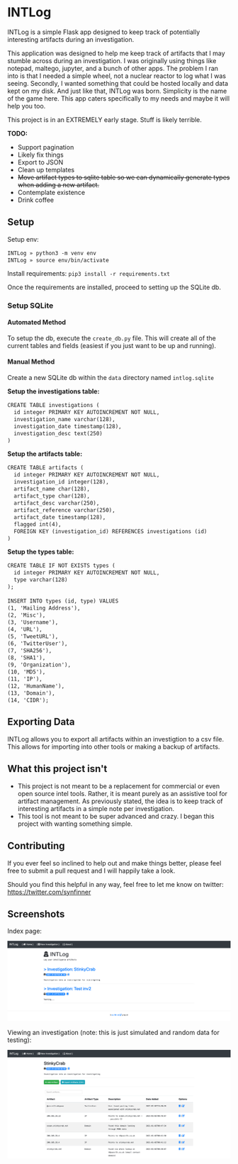 # INTLog

INTLog is a simple Flask app designed to keep track of potentially interesting artifacts during an investigation. 

This application was designed to help me keep track of artifacts that I may stumble across during an investigation. I was originally using things like notepad, maltego, jupyter, and a bunch of other apps. The problem I ran into is that I needed a simple wheel, not a nuclear reactor to log what I was seeing. Secondly, I wanted something that could be hosted locally and data kept on my disk. And just like that, INTLog was born. Simplicity is the name of the game here. This app caters specifically to my needs and maybe it will help you too.

This project is in an EXTREMELY early stage. Stuff is likely terrible.

**TODO:**

- Support pagination
- Likely fix things
- Export to JSON
- Clean up templates
- ~~Move artifact types to sqlite table so we can dynamically generate types when adding a new artifact.~~ 
- Contemplate existence
- Drink coffee

## Setup

Setup env: 

```
INTLog » python3 -m venv env
INTLog » source env/bin/activate
```

Install requirements: `pip3 install -r requirements.txt`

Once the requirements are installed, proceed to setting up the SQLite db.

### Setup SQLite

#### Automated Method

To setup the db, execute the `create_db.py` file. This will create all of the current tables and fields (easiest if you just want to be up and running).

#### Manual Method

Create a new SQLite db within the `data` directory named `intlog.sqlite`

**Setup the investigations table:**

```
CREATE TABLE investigations (
  id integer PRIMARY KEY AUTOINCREMENT NOT NULL,
  investigation_name varchar(128),
  investigation_date timestamp(128),
  investigation_desc text(250)
)
```

**Setup the artifacts table:**

```
CREATE TABLE artifacts (
  id integer PRIMARY KEY AUTOINCREMENT NOT NULL,
  investigation_id integer(128),
  artifact_name char(128),
  artifact_type char(128),
  artifact_desc varchar(250),
  artifact_reference varchar(250),
  artifact_date timestamp(128),
  flagged int(4),
  FOREIGN KEY (investigation_id) REFERENCES investigations (id)
)
```

**Setup the types table:**

```
CREATE TABLE IF NOT EXISTS types (
  id integer PRIMARY KEY AUTOINCREMENT NOT NULL,
  type varchar(128)
);

INSERT INTO types (id, type) VALUES
(1, 'Mailing Address'),
(2, 'Misc'),
(3, 'Username'),
(4, 'URL'),
(5, 'TweetURL'),
(6, 'TwitterUser'),
(7, 'SHA256'),
(8, 'SHA1'),
(9, 'Organization'),
(10, 'MD5'),
(11, 'IP'),
(12, 'HumanName'),
(13, 'Domain'),
(14, 'CIDR');
```

## Exporting Data

INTLog allows you to export all artifacts within an investigtion to a csv file. This allows for importing into other tools or making a backup of artifacts.

## What this project isn't

- This project is not meant to be a replacement for commercial or even open source intel tools. Rather, it is meant purely as an assistive tool for artifact management. As previously stated, the idea is to keep track of interesting artifacts in a simple note per investigation. 
- This tool is not meant to be super advanced and crazy. I began this project with wanting something simple.

## Contributing

If you ever feel so inclined to help out and make things better, please feel free to submit a pull request and I will happily take a look. 

Should you find this helpful in any way, feel free to let me know on twitter: https://twitter.com/synfinner

## Screenshots

Index page: 

![](git_images/index.png)

Viewing an investigation (note: this is just simulated and random data for testing): 

![](git_images/investigation.png)